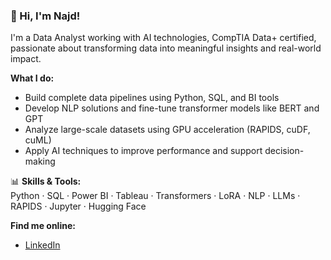 ### 👋 Hi, I'm Najd!

I'm a Data Analyst working with AI technologies, CompTIA Data+ certified, passionate about transforming data into meaningful insights and real-world impact.

**What I do:**  
- Build complete data pipelines using Python, SQL, and BI tools  
- Develop NLP solutions and fine-tune transformer models like BERT and GPT  
- Analyze large-scale datasets using GPU acceleration (RAPIDS, cuDF, cuML)  
- Apply AI techniques to improve performance and support decision-making

📊 **Skills & Tools:**  
Python · SQL · Power BI · Tableau · Transformers · LoRA · NLP · LLMs · RAPIDS · Jupyter · Hugging Face

**Find me online:**  
- [LinkedIn](https://www.linkedin.com/in/najd-albahly)  
